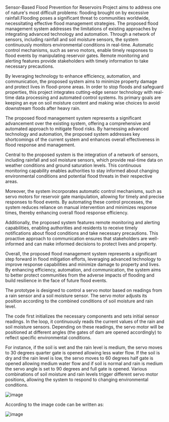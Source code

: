 Sensor-Based Flood Prevention for Reservoirs Project aims to address one of nature's most difficult problems: flooding brought on by excessive rainfall.Flooding poses a significant threat to communities worldwide, necessitating effective flood management strategies. The proposed flood management system addresses the limitations of existing approaches by integrating advanced technology and automation. Through a network of sensors, including rainfall and soil moisture sensors, the system continuously monitors environmental conditions in real-time. Automatic control mechanisms, such as servo motors, enable timely responses to flood events by manipulating reservoir gates. Remote monitoring and alerting features provide stakeholders with timely information to take necessary precautions. 

By leveraging technology to enhance efficiency, automation, and communication, the proposed system aims to minimize property damage and protect lives in flood-prone areas. In order to stop floods and safeguard properties, this project integrates cutting-edge sensor technology with real-time data processing and automated control systems. Its primary goals are keeping an eye on soil moisture content and making wise choices to avoid downstream floods after heavy rain.

The proposed flood management system represents a significant advancement over the existing system, offering a comprehensive and automated approach to mitigate flood risks. By harnessing advanced technology and automation, the proposed system addresses key shortcomings of the current system and enhances overall effectiveness in flood response and management.

Central to the proposed system is the integration of a network of sensors, including rainfall and soil moisture sensors, which provide real-time data on weather conditions and ground saturation levels. This continuous monitoring capability enables authorities to stay informed about changing environmental conditions and potential flood threats in their respective areas.

Moreover, the system incorporates automatic control mechanisms, such as servo motors for reservoir gate manipulation, allowing for timely and precise responses to flood events. By automating these control processes, the system reduces reliance on manual intervention and minimizes response times, thereby enhancing overall flood response efficiency.

Additionally, the proposed system features remote monitoring and alerting capabilities, enabling authorities and residents to receive timely notifications about flood conditions and take necessary precautions. This proactive approach to communication ensures that stakeholders are well-informed and can make informed decisions to protect lives and property.

Overall, the proposed flood management system represents a significant step forward in flood mitigation efforts, leveraging advanced technology to improve response capabilities and minimize damage to property and lives. By enhancing efficiency, automation, and communication, the system aims to better protect communities from the adverse impacts of flooding and build resilience in the face of future flood events.


The prototype is designed to control a servo motor based on readings from a rain sensor and a soil moisture sensor. The servo motor adjusts its position according to the combined conditions of soil moisture and rain level. 

The code first initializes the necessary components and sets initial sensor readings. In the loop, it continuously reads the current values of the rain and soil moisture sensors. Depending on these readings, the servo motor will be positioned at different angles (the gates of dam are opened accordingly) to reflect specific environmental conditions. 

For instance, if the soil is wet and the rain level is medium, the servo moves to 30 degrees quarter gate is opened allowing less water flow. If the soil is dry and the rain level is low, the servo moves to 60 degrees half gate is opened allowing medium water flow and if soil is normal and rain is medium the servo angle is set to 90 degrees and full gate is opened. Various combinations of soil moisture and rain levels trigger different servo motor positions, allowing the system to respond to changing environmental conditions.

![image](https://github.com/user-attachments/assets/45b23acc-b94e-4af2-a717-b2190105b352)

According to the image code can be written as:

![image](https://github.com/user-attachments/assets/e19bb033-83bc-454f-a6a1-b9a41eace91a)

